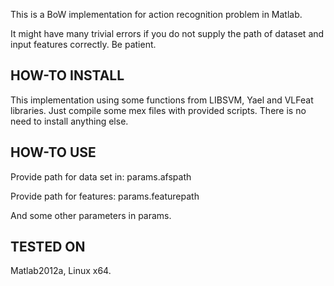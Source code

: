 This is a BoW implementation for action recognition problem in Matlab.

It might have many trivial errors if you do not supply the path of dataset and input features correctly. Be patient.

HOW-TO INSTALL
--------------
This implementation using some functions from LIBSVM, Yael and VLFeat libraries.
Just compile some mex files with provided scripts. There is no need to install anything else.

HOW-TO USE
----------
Provide path for data set in: params.afspath

Provide path for features: params.featurepath

And some other parameters in params.

TESTED ON
---------
Matlab2012a, Linux x64.
